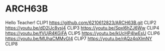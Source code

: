 # ARCH63B
Hello Teacher!
CLIP1 https://github.com/6210612823/ARCH63B.git
CLIP2 https://youtu.be/dD2lJc8vsj4
CLIP3 https://youtu.be/Spxl6hZJ6Ww
CLIP4 https://youtu.be/fVUjR4KGiFA
CLIP5 https://youtu.be/kUcHP4lwEsU
CLIP6 https://youtu.be/MUhaCMMvGl4
CLIP7 https://youtu.be/rAQz4qXlmNY
CLIP8
